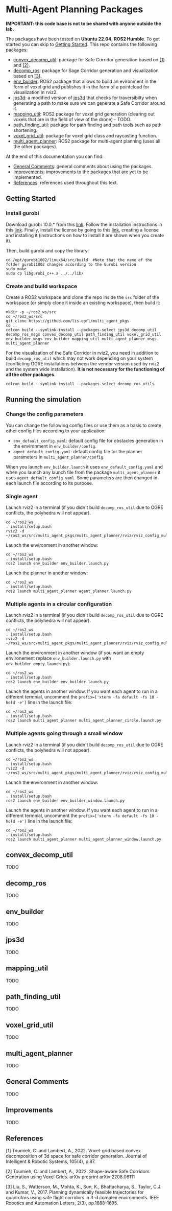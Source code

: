 # Multi-Agent Planning Packages
**IMPORTANT: this code base is not to be shared with anyone outside the lab.**

The packages have been tested on **Ubuntu 22.04**, **ROS2 Humble**.
To get started you can skip to [Getting Started](#Getting-Started). This repo contains the following packages:
* [convex_decomp_util](#convex_decomp_util): package for Safe Corridor generation based on [[1]](#1) and [[2]](#2).
* [decomp_ros](#decomp_ros): package for Sage Corridor generation and visualization based on [[3]](#3).
* [env_builder](#env_builder): ROS2 package that allows to build an evironment in the form of voxel grid and publishes it in the form of a pointcloud for visualization in rviz2.
* [jps3d](#jps3d): a modified version of [jps3d](https://github.com/KumarRobotics/jps3d) that checks for traversibilty when generating a path to make sure we can generate a Safe Corridor around it.
* [mapping_util](#mapping_util): ROS2 package for voxel grid generation (clearing out voxels that are in the field of view of the drone) - TODO.
* [path_finding_util](#path_finding_util): package for path finding and path tools such as path shortening.
* [voxel_grid_util](#voxel_grid_util): package for voxel grid class and raycasting function.
* [multi_agent_planner](#multi_agent_planner): ROS2 package for multi-agent planning (uses all the other packages).

At the end of this documentation you can find:
* [General Comments](#General-Comments): general comments about using the packages.
* [Improvements](#Improvements): improvements to the packages that are yet to be implemented.
* [References](#References): references used throughout this text.

## Getting Started
### Install gurobi
Download gurobi 10.0.* from this [link](https://www.gurobi.com/downloads/gurobi-software/). Follow the installation instructions in this [link](https://support.gurobi.com/hc/en-us/articles/4534161999889-How-do-I-install-Gurobi-Optimizer-). Finally, install the license by going to this [link](https://portal.gurobi.com/), creating a license and installing it (instructions on how to install it are shown when you create it).

Then, build gurobi and copy the library:
``` shell script
cd /opt/gurobi1002/linux64/src/build  #Note that the name of the folder gurobi1002 changes according to the Gurobi version
sudo make
sudo cp libgurobi_c++.a ../../lib/
```

### Create and build workspace
Create a ROS2 workspace and clone the repo inside the `src` folder of the workspace (or simply clone it inside an existing workspace), then build it: 
``` shell script
mkdir -p ~/ros2_ws/src
cd ~/ros2_ws/src
git clone https://github.com/lis-epfl/multi_agent_pkgs
cd ..
colcon build --symlink-install --packages-select jps3d decomp_util decomp_ros_msgs convex_decomp_util path_finding_util voxel_grid_util env_builder_msgs env_builder mapping_util multi_agent_planner_msgs multi_agent_planner
```
For the visualization of the Safe Corridor in rviz2, you need in addition to build  `decomp_ros_util` which may not work depending on your system (conflicting OGRE installations between the vendor version used by rviz2 and the system wide installation). **It is not necessary for the functioning of all the other packages**.
``` shell script
colcon build --symlink-install --packages-select decomp_ros_utils 
```

## Running the simulation
### Change the config parameters
You can change the following config files or use them as a basis to create other config files according to your application:
* `env_default_config.yaml`: default config file for obstacles generation in the environment in `env_builder/config`.
* `agent_default_config.yaml`: default config file for the planner parameters in `multi_agent_planner/config`.

When you launch `env_builder.launch` it uses `env_default_config.yaml` and when you launch any launch file from the package `multi_agent_planner` it uses `agent_default_config.yaml`. Some parameters are then changed in each launch file according to its purpose.

### Single agent
Launch rviz2 in a terminal (if you didn't build `decomp_ros_util` due to OGRE conflicts, the polyhedra will not appear).
``` shell script
cd ~/ros2_ws
. install/setup.bash
rviz2 -d ~/ros2_ws/src/multi_agent_pkgs/multi_agent_planner/rviz/rviz_config_multi.rviz
```
Launch the environment in another window:
``` shell script
cd ~/ros2_ws
. install/setup.bash
ros2 launch env_builder env_builder.launch.py
```
Launch the planner in another window:
``` shell script
cd ~/ros2_ws
. install/setup.bash
ros2 launch multi_agent_planner agent_planner.launch.py
```

### Multiple agents in a circular configuration
Launch rviz2 in a terminal (if you didn't build `decomp_ros_util` due to OGRE conflicts, the polyhedra will not appear).
``` shell script
cd ~/ros2_ws
. install/setup.bash
rviz2 -d ~/ros2_ws/src/multi_agent_pkgs/multi_agent_planner/rviz/rviz_config_multi.rviz
```
Launch the environment in another window (if you want an empty environement replace `env_builder.launch.py` with `env_builder_empty.launch.py`):
``` shell script
cd ~/ros2_ws
. install/setup.bash
ros2 launch env_builder env_builder.launch.py
```
Launch the agents in another window. If you want each agent to run in a different termnial, uncomment the `prefix=['xterm -fa default -fs 10 -hold -e']` line in the launch file:
``` shell script
cd ~/ros2_ws
. install/setup.bash
ros2 launch multi_agent_planner multi_agent_planner_circle.launch.py
```

### Multiple agents going through a small window
Launch rviz2 in a terminal (if you didn't build `decomp_ros_util` due to OGRE conflicts, the polyhedra will not appear).
``` shell script
cd ~/ros2_ws
. install/setup.bash
rviz2 -d ~/ros2_ws/src/multi_agent_pkgs/multi_agent_planner/rviz/rviz_config_multi.rviz
```
Launch the environment in another window:
``` shell script
cd ~/ros2_ws
. install/setup.bash
ros2 launch env_builder env_builder_window.launch.py
```
Launch the agents in another window. If you want each agent to run in a different termnial, uncomment the `prefix=['xterm -fa default -fs 10 -hold -e']` line in the launch file:
``` shell script
cd ~/ros2_ws
. install/setup.bash
ros2 launch multi_agent_planner multi_agent_planner_window.launch.py
```

## convex_decomp_util
TODO

## decomp_ros
TODO

## env_builder
TODO

## jps3d
TODO

## mapping_util
TODO

## path_finding_util
TODO

## voxel_grid_util
TODO

## multi_agent_planner
TODO

## General Comments
TODO

## Improvements
TODO

## References
<a id="1">[1]</a>
Toumieh, C. and Lambert, A., 2022. Voxel-grid based convex decomposition of 3d space for safe corridor generation. Journal of Intelligent & Robotic Systems, 105(4), p.87.

<a id="2">[2]</a>
Toumieh, C. and Lambert, A., 2022. Shape-aware Safe Corridors Generation using Voxel Grids. arXiv preprint arXiv:2208.06111

<a id="3">[3]</a>
Liu, S., Watterson, M., Mohta, K., Sun, K., Bhattacharya, S., Taylor, C.J. and Kumar, V., 2017. Planning dynamically feasible trajectories for quadrotors using safe flight corridors in 3-d complex environments. IEEE Robotics and Automation Letters, 2(3), pp.1688-1695.
